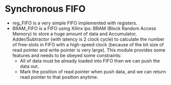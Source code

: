 # Synchronous FIFO
- reg_FIFO is a very simple FIFO implemented with registers.
- BRAM_FIFO is a FIFO using Xilinx ips: BRAM (Block Random Access Memory) to store a huge amount of data and Accumulator, Adder/Subtractor (with latency is 2 clock cycle) to calculate the number of free-slots in FIFO with a high-speed clock (because of the bit size of read pointer and write pointer is very large). This module provides some features and needs to be obeyed some constraints:
  - All of data must be already loaded into FIFO then we can push the data out.
  - Mark the position of read pointer when push data, and we can return read pointer to that position anytime.
